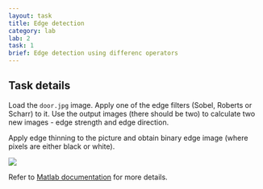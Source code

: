 ```yaml
---
layout: task
title: Edge detection
category: lab
lab: 2
task: 1
brief: Edge detection using differenc operators
---
```



## Task details

Load the `door.jpg` image. Apply one of the edge filters (Sobel, Roberts or Scharr) to it.
Use the output images (there should be two) to calculate two new images - edge strength and edge direction.

Apply edge thinning to the picture and obtain binary edge image (where pixels are either black or white). 

![]({{site.baseurl}}/public/l1/land.png)

Refer to [Matlab documentation](https://mathworks.com/help/images/ref/hough.html) for more details.
